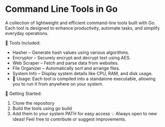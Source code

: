 # Command Line Tools in Go
A collection of lightweight and efficient command-line tools built with Go. Each tool is designed to enhance productivity, automate tasks, and simplify everyday operations.

🚀 Tools Included:

- Hasher – Generate hash values using various algorithms.
- Encryptor – Securely encrypt and decrypt text using AES.
- Web Scraper – Fetch and parse data from websites.
- File Organizer – Automatically sort and arrange files.
- System Info – Display system details like CPU, RAM, and disk usage.
- 🔧 Usage: Each tool is compiled into a standalone executable, allowing you to run it from anywhere on your system.

📌 Getting Started:

1. Clone the repository
2. Build the tools using go build
3. Add them to your system PATH for easy access
💡 Always open to new ideas! Feel free to contribute or suggest improvements.